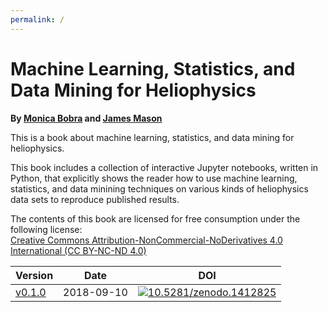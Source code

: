 ```yaml
---
permalink: /
---
```


Machine Learning, Statistics, and Data Mining for Heliophysics
======================================

**By [Monica Bobra](https://web.stanford.edu/~mbobra/) and [James Mason](http://jamespaulmason.strikingly.com/)**

This is a book about machine learning, statistics, and data mining for heliophysics.

This book includes a collection of interactive Jupyter notebooks, written in Python, that explicitly shows the reader how to use machine learning, statistics, and data minining techniques on various kinds of heliophysics data sets to reproduce published results. 

The contents of this book are licensed for free consumption under the following license:  
[Creative Commons Attribution-NonCommercial-NoDerivatives 4.0 International (CC BY-NC-ND 4.0)](https://creativecommons.org/licenses/by-nc-nd/4.0/)

|Version|Date|DOI|
|-------|----|---|
| [v0.1.0](https://github.com/HelioML/HelioML/releases/tag/v0.1.0) | 2018-09-10 | [![10.5281/zenodo.1412825](https://zenodo.org/badge/DOI/10.5281/zenodo.1412825.svg)](https://doi.org/10.5281/zenodo.1412825) |